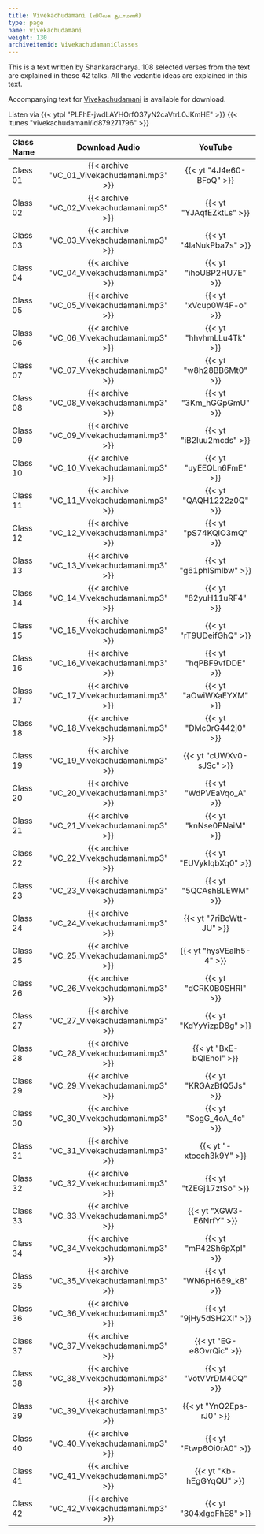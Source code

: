 ```yaml
---
title: Vivekachudamani (விவேக சூடாமணி)
type: page
name: vivekachudamani
weight: 130
archiveitemid: VivekachudamaniClasses
---
```


This is a text written by Shankaracharya. 108 selected verses from the text are explained in these 42 talks. All the vedantic ideas are explained in this text.

Accompanying text for [Vivekachudamani](https://archive.org/download/VedanticTexts/VivekaChudamani.pdf) is available for download.

Listen via {{< ytpl "PLFhE-jwdLAYHOrfO37yN2caVtrL0JKmHE" >}} {{< itunes "vivekachudamani/id879271796" >}}

Class Name | Download Audio | YouTube
:---|:---:|:---:
Class 01 | {{< archive "VC_01_Vivekachudamani.mp3" >}} | {{< yt "4J4e60-BFoQ" >}}
Class 02 | {{< archive "VC_02_Vivekachudamani.mp3" >}} | {{< yt "YJAqfEZktLs" >}}
Class 03 | {{< archive "VC_03_Vivekachudamani.mp3" >}} | {{< yt "4laNukPba7s" >}}
Class 04 | {{< archive "VC_04_Vivekachudamani.mp3" >}} | {{< yt "ihoUBP2HU7E" >}}
Class 05 | {{< archive "VC_05_Vivekachudamani.mp3" >}} | {{< yt "xVcup0W4F-o" >}}
Class 06 | {{< archive "VC_06_Vivekachudamani.mp3" >}} | {{< yt "hhvhmLLu4Tk" >}}
Class 07 | {{< archive "VC_07_Vivekachudamani.mp3" >}} | {{< yt "w8h28BB6Mt0" >}}
Class 08 | {{< archive "VC_08_Vivekachudamani.mp3" >}} | {{< yt "3Km_hGGpGmU" >}}
Class 09 | {{< archive "VC_09_Vivekachudamani.mp3" >}} | {{< yt "iB2Iuu2mcds" >}}
Class 10 | {{< archive "VC_10_Vivekachudamani.mp3" >}} | {{< yt "uyEEQLn6FmE" >}}
Class 11 | {{< archive "VC_11_Vivekachudamani.mp3" >}} | {{< yt "QAQH1222z0Q" >}}
Class 12 | {{< archive "VC_12_Vivekachudamani.mp3" >}} | {{< yt "pS74KQlO3mQ" >}}
Class 13 | {{< archive "VC_13_Vivekachudamani.mp3" >}} | {{< yt "g61phlSmlbw" >}}
Class 14 | {{< archive "VC_14_Vivekachudamani.mp3" >}} | {{< yt "82yuH11uRF4" >}}
Class 15 | {{< archive "VC_15_Vivekachudamani.mp3" >}} | {{< yt "rT9UDeifGhQ" >}}
Class 16 | {{< archive "VC_16_Vivekachudamani.mp3" >}} | {{< yt "hqPBF9vfDDE" >}}
Class 17 | {{< archive "VC_17_Vivekachudamani.mp3" >}} | {{< yt "aOwiWXaEYXM" >}}
Class 18 | {{< archive "VC_18_Vivekachudamani.mp3" >}} | {{< yt "DMc0rG442j0" >}}
Class 19 | {{< archive "VC_19_Vivekachudamani.mp3" >}} | {{< yt "cUWXv0-sJSc" >}}
Class 20 | {{< archive "VC_20_Vivekachudamani.mp3" >}} | {{< yt "WdPVEaVqo_A" >}}
Class 21 | {{< archive "VC_21_Vivekachudamani.mp3" >}} | {{< yt "knNse0PNaiM" >}}
Class 22 | {{< archive "VC_22_Vivekachudamani.mp3" >}} | {{< yt "EUVyklqbXq0" >}}
Class 23 | {{< archive "VC_23_Vivekachudamani.mp3" >}} | {{< yt "5QCAshBLEWM" >}}
Class 24 | {{< archive "VC_24_Vivekachudamani.mp3" >}} | {{< yt "7riBoWtt-JU" >}}
Class 25 | {{< archive "VC_25_Vivekachudamani.mp3" >}} | {{< yt "hysVEaIh5-4" >}}
Class 26 | {{< archive "VC_26_Vivekachudamani.mp3" >}} | {{< yt "dCRK0B0SHRI" >}}
Class 27 | {{< archive "VC_27_Vivekachudamani.mp3" >}} | {{< yt "KdYyYizpD8g" >}}
Class 28 | {{< archive "VC_28_Vivekachudamani.mp3" >}} | {{< yt "BxE-bQlEnoI" >}}
Class 29 | {{< archive "VC_29_Vivekachudamani.mp3" >}} | {{< yt "KRGAzBfQ5Js" >}}
Class 30 | {{< archive "VC_30_Vivekachudamani.mp3" >}} | {{< yt "SogG_4oA_4c" >}}
Class 31 | {{< archive "VC_31_Vivekachudamani.mp3" >}} | {{< yt "-xtocch3k9Y" >}}
Class 32 | {{< archive "VC_32_Vivekachudamani.mp3" >}} | {{< yt "tZEGj17ztSo" >}}
Class 33 | {{< archive "VC_33_Vivekachudamani.mp3" >}} | {{< yt "XGW3-E6NrfY" >}}
Class 34 | {{< archive "VC_34_Vivekachudamani.mp3" >}} | {{< yt "mP42Sh6pXpI" >}}
Class 35 | {{< archive "VC_35_Vivekachudamani.mp3" >}} | {{< yt "WN6pH669_k8" >}}
Class 36 | {{< archive "VC_36_Vivekachudamani.mp3" >}} | {{< yt "9jHy5dSH2XI" >}}
Class 37 | {{< archive "VC_37_Vivekachudamani.mp3" >}} | {{< yt "EG-e8OvrQic" >}}
Class 38 | {{< archive "VC_38_Vivekachudamani.mp3" >}} | {{< yt "VotVVrDM4CQ" >}}
Class 39 | {{< archive "VC_39_Vivekachudamani.mp3" >}} | {{< yt "YnQ2Eps-rJ0" >}}
Class 40 | {{< archive "VC_40_Vivekachudamani.mp3" >}} | {{< yt "Ftwp6Oi0rA0" >}}
Class 41 | {{< archive "VC_41_Vivekachudamani.mp3" >}} | {{< yt "Kb-hEgGYqQU" >}}
Class 42 | {{< archive "VC_42_Vivekachudamani.mp3" >}} | {{< yt "304xIgqFhE8" >}}